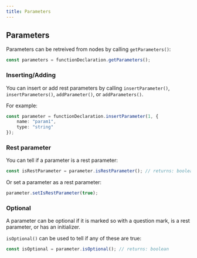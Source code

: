 ```yaml
---
title: Parameters
---
```


## Parameters

Parameters can be retreived from nodes by calling `getParameters()`:

```typescript
const parameters = functionDeclaration.getParameters();
```

### Inserting/Adding

You can insert or add rest parameters by calling `insertParameter()`, `insertParameters()`, `addParameter()`, or `addParameters()`.

For example:

```typescript
const parameter = functionDeclaration.insertParameter(1, {
    name: "param1",
    type: "string"
});
```

### Rest parameter

You can tell if a parameter is a rest parameter:

```typescript
const isRestParameter = parameter.isRestParameter(); // returns: boolean
```

Or set a parameter as a rest parameter:

```typescript
parameter.setIsRestParameter(true);
```

### Optional

A parameter can be optional if it is marked so with a question mark, is a rest parameter, or has an initializer.

`isOptional()` can be used to tell if any of these are true:

```typescript
const isOptional = parameter.isOptional(); // returns: boolean
```
